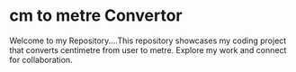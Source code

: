 # cm to metre Convertor
Welcome to my Repository....This repository showcases  my coding project that converts centimetre from user to metre. Explore my work and connect for collaboration. 
